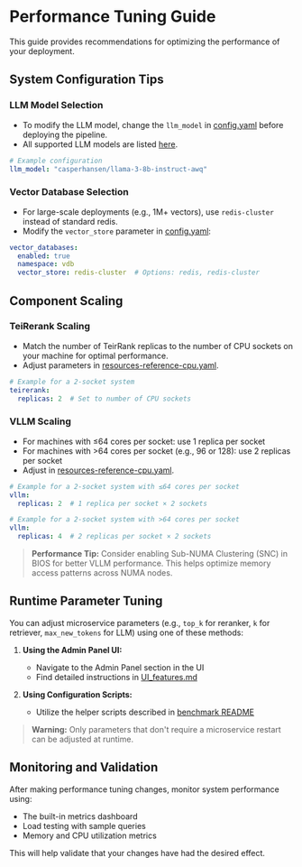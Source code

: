 # Performance Tuning Guide

This guide provides recommendations for optimizing the performance of your deployment.

## System Configuration Tips

### LLM Model Selection
* To modify the LLM model, change the `llm_model` in [config.yaml](../deployment/inventory/sample/config.yaml) before deploying the pipeline.
* All supported LLM models are listed [here](../deployment/pipelines/chatqa/resources-model-cpu.yaml).

```yaml
# Example configuration
llm_model: "casperhansen/llama-3-8b-instruct-awq"
```

### Vector Database Selection
* For large-scale deployments (e.g., 1M+ vectors), use `redis-cluster` instead of standard redis.
* Modify the `vector_store` parameter in [config.yaml](../deployment/inventory/sample/config.yaml):

```yaml
vector_databases:
  enabled: true
  namespace: vdb
  vector_store: redis-cluster  # Options: redis, redis-cluster
```

## Component Scaling

### TeiRerank Scaling
* Match the number of TeirRank replicas to the number of CPU sockets on your machine for optimal performance.
* Adjust parameters in [resources-reference-cpu.yaml](../deployment/pipelines/chatqa/resources-reference-cpu.yaml).

```yaml
# Example for a 2-socket system
teirerank:
  replicas: 2  # Set to number of CPU sockets
```

### VLLM Scaling
* For machines with ≤64 cores per socket: use 1 replica per socket
* For machines with >64 cores per socket (e.g., 96 or 128): use 2 replicas per socket
* Adjust in [resources-reference-cpu.yaml](../deployment/pipelines/chatqa/resources-reference-cpu.yaml).

```yaml
# Example for a 2-socket system with ≤64 cores per socket
vllm:
  replicas: 2  # 1 replica per socket × 2 sockets
```

```yaml
# Example for a 2-socket system with >64 cores per socket
vllm:
  replicas: 4  # 2 replicas per socket × 2 sockets
```

> **Performance Tip:** Consider enabling Sub-NUMA Clustering (SNC) in BIOS for better VLLM performance. This helps optimize memory access patterns across NUMA nodes.

## Runtime Parameter Tuning

You can adjust microservice parameters (e.g., `top_k` for reranker, `k` for retriever, `max_new_tokens` for LLM) using one of these methods:

1. **Using the Admin Panel UI:**
   * Navigate to the Admin Panel section in the UI
   * Find detailed instructions in [UI_features.md](../docs/UI_features.md#admin-panel)

2. **Using Configuration Scripts:**
   * Utilize the helper scripts described in [benchmark README](../src/tests/benchmark/e2e/README.md#helpers-for-configuring-erag)

> **Warning:** Only parameters that don't require a microservice restart can be adjusted at runtime.

## Monitoring and Validation

After making performance tuning changes, monitor system performance using:
* The built-in metrics dashboard
* Load testing with sample queries
* Memory and CPU utilization metrics

This will help validate that your changes have had the desired effect.

